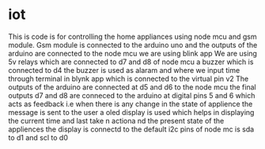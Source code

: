 # iot
This is code is for controlling the home appliances using node mcu and gsm module.
Gsm module is connected to the arduino uno and the outputs of the arduino are connected to the node mcu we are using blink app
We are using 5v relays which are connected to d7 and d8 of node mcu 
a buzzer which is connected to d4 
the buzzer is used as alaram and where we input time through terminal in blynk app which is connected to the virtual pin v2
The outputs of the arduino are connected at d5 and d6 to the node mcu 
the final outputs d7 and d8 are conneced to the arduino at digital pins 5 and 6 which acts as feedback i.e when there is any change in the state of applience the message is sent to the user
a oled display is used which helps in displaying the current time and last  take n actiona nd the present state of the appliences 
the display is connectd to the default i2c pins of node mc is sda to d1 and scl to d0

